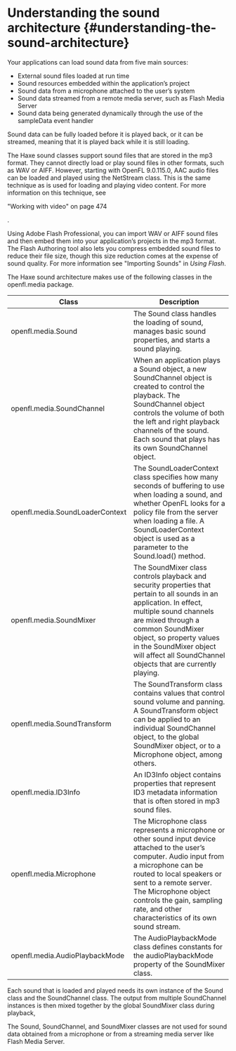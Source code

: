 # Understanding the sound architecture {#understanding-the-sound-architecture}

Your applications can load sound data from five main sources:

*   External sound files loaded at run time
*   Sound resources embedded within the application’s project
*   Sound data from a microphone attached to the user’s system
*   Sound data streamed from a remote media server, such as Flash Media Server
*   Sound data being generated dynamically through the use of the sampleData event handler

Sound data can be fully loaded before it is played back, or it can be streamed, meaning that it is played back while it is still loading.

The Haxe sound classes support sound files that are stored in the mp3 format. They cannot directly load or play sound files in other formats, such as WAV or AIFF. However, starting with OpenFL 9.0.115.0, AAC audio files can be loaded and played using the NetStream class. This is the same technique as is used for loading and playing video content. For more information on this technique, see

"Working with video" on page 474

.

Using Adobe Flash Professional, you can import WAV or AIFF sound files and then embed them into your application’s projects in the mp3 format. The Flash Authoring tool also lets you compress embedded sound files to reduce their file size, though this size reduction comes at the expense of sound quality. For more information see "Importing Sounds" in _Using Flash_.

The Haxe sound architecture makes use of the following classes in the openfl.media package.

| **Class** | **Description** |
| --- | --- |
| openfl.media.Sound | The Sound class handles the loading of sound, manages basic sound properties, and starts a sound playing. |
| openfl.media.SoundChannel | When an application plays a Sound object, a new SoundChannel object is created to control the playback. The SoundChannel object controls the volume of both the left and right playback channels of the sound. Each sound that plays has its own SoundChannel object. |
| openfl.media.SoundLoaderContext | The SoundLoaderContext class specifies how many seconds of buffering to use when loading a sound, and whether OpenFL looks for a policy file from the server when loading a file. A SoundLoaderContext object is used as a parameter to the Sound.load() method. |
| openfl.media.SoundMixer | The SoundMixer class controls playback and security properties that pertain to all sounds in an application. In effect, multiple sound channels are mixed through a common SoundMixer object, so property values in the SoundMixer object will affect all SoundChannel objects that are currently playing. |
| openfl.media.SoundTransform | The SoundTransform class contains values that control sound volume and panning. A SoundTransform object can be applied to an individual SoundChannel object, to the global SoundMixer object, or to a Microphone object, among others. |
| openfl.media.ID3Info | An ID3Info object contains properties that represent ID3 metadata information that is often stored in mp3 sound files. |
| openfl.media.Microphone | The Microphone class represents a microphone or other sound input device attached to the user’s computer. Audio input from a microphone can be routed to local speakers or sent to a remote server. The Microphone object controls the gain, sampling rate, and other characteristics of its own sound stream. |
| openfl.media.AudioPlaybackMode | The AudioPlaybackMode class defines constants for the audioPlaybackMode property of the SoundMixer class. |

Each sound that is loaded and played needs its own instance of the Sound class and the SoundChannel class. The output from multiple SoundChannel instances is then mixed together by the global SoundMixer class during playback,

The Sound, SoundChannel, and SoundMixer classes are not used for sound data obtained from a microphone or from a streaming media server like Flash Media Server.